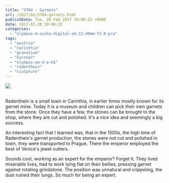 ```yaml
---
title: "3784 - Garnets"
url: /2017/02/3784-garnets.html
publishDate: Tue, 28 Feb 2017 19:00:22 +0000
date: 2017-02-28 20:00:22
categories: 
  - "olympus-m-zuiko-digital-ed-12-40mm-f2-8-pro"
tags: 
  - "austria"
  - "carinthia"
  - "granatium"
  - "karnten"
  - "olympus-om-d-e-m1"
  - "radenthein"
  - "sculpture"
---
```

<div class="container">
<div class="center"><a target="_blank" href="https://d25zfm9zpd7gm5.cloudfront.net/1200x1200/2016/20160813_133105_lr.jpg"><img class="webfeedsFeaturedVisual" src="https://d25zfm9zpd7gm5.cloudfront.net/0600x0600/2016/20160813_133105_lr.jpg" /></a></div>
</div>
<br />

Radenthein is a small town in Carinthia, in earlier times mostly known for its garnet mine. Today it is a museum and children can pick their own garnets from the stone. Once they have a few, the stones can be brought to the shop, where they are cut and polished. It's a nice idea and seemingly a big success.

An interesting fact that I learned was, that in the 1500s, the high time of Radenthein's garnet production, the stones were not cut and polished in town, they were transported to Prague. There the emperor employed the best of Venice's jewel cutters.

Sounds cool, working as an expert for the emperor? Forget it. They lived miserable lives, had to work lying flat on their bellies, pressing garnet against rotating grindstone. The position was unnatural and crippeling, the dust ruined their lungs. So much for being an expert.
